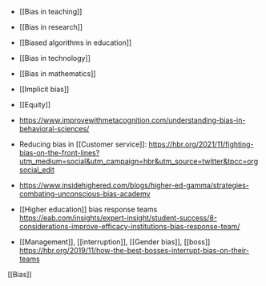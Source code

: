   - [[Bias in teaching]]
  - [[Bias in research]]
  -  [[Biased algorithms in education]]
  - [[Bias in technology]]
  - [[Bias in mathematics]]
  - [[Implicit bias]]
  - [[Equity]]

  - https://www.improvewithmetacognition.com/understanding-bias-in-behavioral-sciences/

  - Reducing bias in [[Customer service]]:
    https://hbr.org/2021/11/fighting-bias-on-the-front-lines?utm_medium=social&utm_campaign=hbr&utm_source=twitter&tpcc=orgsocial_edit

  - https://www.insidehighered.com/blogs/higher-ed-gamma/strategies-combating-unconscious-bias-academy

  - [[Higher education]] bias response teams
    https://eab.com/insights/expert-insight/student-success/8-considerations-improve-efficacy-institutions-bias-response-team/

  - [[Management]],
    [[interruption]],  [[Gender bias]], [[boss]]
    https://hbr.org/2019/11/how-the-best-bosses-interrupt-bias-on-their-teams

[[Bias]]